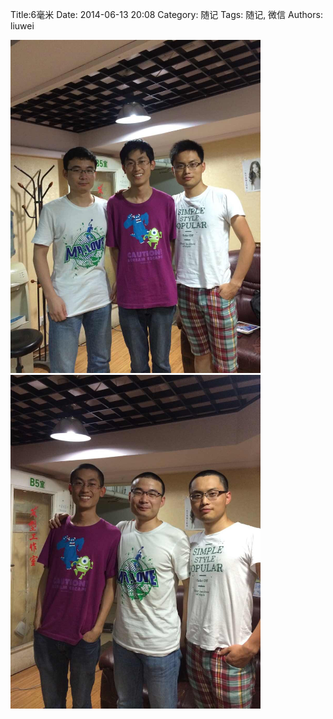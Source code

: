 Title:6毫米
Date: 2014-06-13 20:08
Category: 随记
Tags: 随记, 微信
Authors: liuwei

<img src="../../static/images/2014/20140613/66.pic_hd.jpg" width="400" />

<img src="../../static/images/2014/20140613/67.pic_hd.jpg" width="400" />